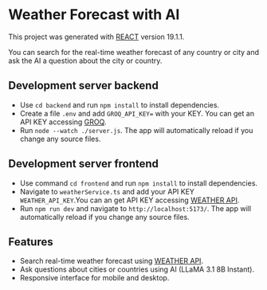 # Weather Forecast with AI

This project was generated with [REACT](https://react.dev/) version 19.1.1. 

You can search for the real-time weather forecast of any country or city and ask the AI ​​a question about the city or country.

## Development server backend

- Use `cd backend` and run `npm install` to install dependencies.
- Create a file `.env` and add `GROQ_API_KEY=` with your KEY. You can get an API KEY accessing [GROQ](https://groq.com/).
- Run `node --watch ./server.js`. The app will automatically reload if you change any source files.

## Development server frontend

- Use command `cd frontend` and run `npm install` to install dependencies.
- Navigate to `weatherService.ts` and add your API KEY `WEATHER_API_KEY`.You can an get API KEY accessing [WEATHER API](https://www.weatherapi.com/).
- Run `npm run dev` and navigate to `http://localhost:5173/`. The app will automatically reload if you change any source files.

## Features 

- Search real-time weather forecast using [WEATHER API](https://www.weatherapi.com/).
- Ask questions about cities or countries using AI (LLaMA 3.1 8B Instant).
- Responsive interface for mobile and desktop.